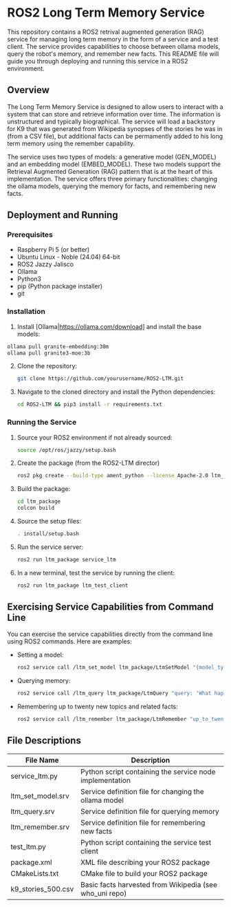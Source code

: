 # ROS2 Long Term Memory Service

This repository contains a ROS2 retrival augmented generation (RAG) service for managing long term memory in the form of a service and a test client. The service provides capabilities to choose between ollama models, query the robot's memory, and remember new facts. This README file will guide you through deploying and running this service in a ROS2 environment.

## Overview

The Long Term Memory Service is designed to allow users to interact with a system that can store and retrieve information over time. The information is unstructured and typically biographical. The service will load a backstory for K9 that was generated from Wikipedia synopses of the stories he was in (from a CSV file), but additional facts can be permamently added to his long term memory using the remember capability.

The service uses two types of models: a generative model (GEN_MODEL) and an embedding model (EMBED_MODEL). These two models support the Retrieval Augmented Generation (RAG) pattern that is at the heart of this implementation. The service offers three primary functionalities: changing the ollama models, querying the memory for facts, and remembering new facts.

## Deployment and Running

### Prerequisites
- Raspberry Pi 5 (or better)
- Ubuntu Linux - Noble (24.04) 64-bit
- ROS2 Jazzy Jalisco
- Ollama
- Python3
- pip (Python package installer)
- git

### Installation
1. Install [Ollama|https://ollama.com/download] and install the base models:
```bash
ollama pull granite-embedding:30m
ollama pull granite3-moe:3b
```
2. Clone the repository:
   ```bash
   git clone https://github.com/yourusername/ROS2-LTM.git
   ```
3. Navigate to the cloned directory and install the Python dependencies:
   ```bash
   cd ROS2-LTM && pip3 install -r requirements.txt
   ```

### Running the Service
1. Source your ROS2 environment if not already sourced:
   ```bash
   source /opt/ros/jazzy/setup.bash
   ```
2. Create the package (from the ROS2-LTM director)
   ```bash
   ros2 pkg create --build-type ament_python --license Apache-2.0 ltm_package --dependencies service_ltm rclpy std_msgs example_interfaces ltm_test_client
   ```
3. Build the package:
   ```bash
   cd ltm_package
   colcon build
   ```
4. Source the setup files:
   ```bash
   . install/setup.bash
   ```

5. Run the service server:
   ```bash
   ros2 run ltm_package service_ltm
   ```
6. In a new terminal, test the service by running the client:
   ```bash
   ros2 run ltm_package ltm_test_client
   ```

## Exercising Service Capabilities from Command Line
You can exercise the service capabilities directly from the command line using ROS2 commands. Here are examples:
- Setting a model:
  ```bash
  ros2 service call /ltm_set_model ltm_package/LtmSetModel "{model_type: EMBED_MODEL, model_name: 'nomic-embed-text'}"
  ```
- Querying memory:
  ```bash
  ros2 service call /ltm_query ltm_package/LtmQuery "query: 'What happened to the parrot?'"
  ```
- Remembering up to twenty new topics and related facts:
  ```bash
  ros2 service call /ltm_remember ltm_package/LtmRemember "up_to_twenty_topics_of_512_chars: ['your_topic','your_topic_2', 'your_topic_n']"
  ```

## File Descriptions

| File Name            | Description                                               |
|----------------------|-----------------------------------------------------------|
| service_ltm.py       | Python script containing the service node implementation  |
| ltm_set_model.srv    | Service definition file for changing the ollama model              |
| ltm_query.srv        | Service definition file for querying memory               |
| ltm_remember.srv     | Service definition file for remembering new facts         |
| test_ltm.py          | Python script containing the service test client          |
| package.xml          | XML file describing your ROS2 package                     |
| CMakeLists.txt       | CMake file to build your ROS2 package                     |
| k9_stories_500.csv   | Basic facts harvested from Wikipedia (see who_uni repo)   |